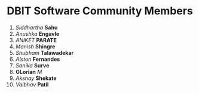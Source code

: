 # DBIT Software Community Members

1. *Siddhartha* **Sahu**
1. *Anushka* **Engavle**
1. *ANIKET* **PARATE**
1. *Manish* **Shingre**
1. *Shubham* **Talawadekar**
1. *Alston* **Fernandes**
1. *Sanika* **Surve**
1. **GLorian** *M*
1. *Akshay* **Shekate**
1. *Vaibhav* **Patil**